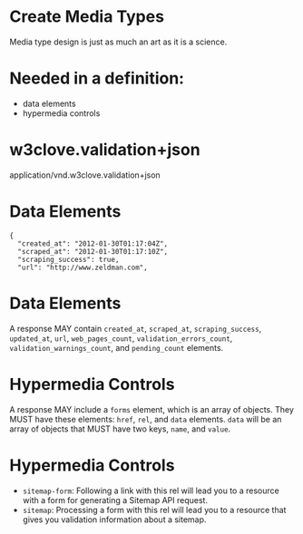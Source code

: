<!SLIDE lightblue-title padding-bottom>

# Create Media Types

<!SLIDE medium-paras>

Media type design is just as much an art as it is a science.

<!SLIDE lightblue-title media-definition>

# Needed in a definition:

* data elements
* hypermedia controls

<!SLIDE lightblue-title medium-paras padding-bottom>

# w3clove.validation+json
application/vnd.w3clove.validation+json

<!SLIDE lightblue-title>

# Data Elements

    {
      "created_at": "2012-01-30T01:17:04Z",
      "scraped_at": "2012-01-30T01:17:10Z",
      "scraping_success": true,
      "url": "http://www.zeldman.com",

<!SLIDE lightblue-title medium-paras>

# Data Elements

A response MAY contain `created_at`, `scraped_at`, `scraping_success`, `updated_at`, `url`, `web_pages_count`, `validation_errors_count`, `validation_warnings_count`, and `pending_count` elements.

<!SLIDE lightblue-title medium-paras line-height>

# Hypermedia Controls

A response MAY include a `forms` element, which is an array of objects. They MUST have these elements: `href`, `rel`, and `data` elements. `data` will be an array of objects that MUST have two keys, `name`, and `value`.

<!SLIDE lightblue-title medium-paras line-height>

# Hypermedia Controls

* `sitemap-form`: Following a link with this rel will lead you to a resource with a form for generating a Sitemap API request.
* `sitemap`: Processing a form with this rel will lead you to a resource that gives you validation information about a sitemap.
